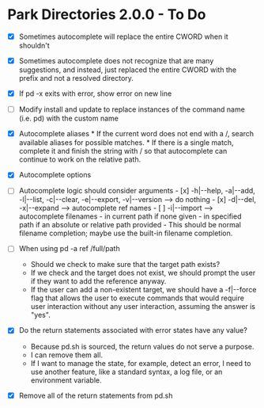 # Park Directories 2.0.0 - To Do
- [x] Sometimes autocomplete will replace the entire CWORD when it shouldn't
- [x] Sometimes autocomplete does not recognize that are many suggestions, 
      and instead, just replaced the entire CWORD with the prefix and not
      a resolved directory.
- [x] If pd -x exits with error, show error on new line
- [ ] Modify install and update to replace instances of the command name
      (i.e. pd) with the custom name

- [x] Autocomplete aliases
      * If the current word does not end with a /, search available aliases for possible matches.
      * If there is a single match, complete it and finish the string with / so that autocomplete
        can continue to work on the relative path.
- [x] Autocomplete options
- [ ] Autocomplete logic should consider arguments
      - [x] -h|--help, -a|--add, -l|--list, -c|--clear, -e|--export, -v|--version --> do nothing
      - [x] -d|--del, -x|--expand --> autocomplete ref names
      - [ ] -i|--import --> autocomplete filenames
        - in current path if none given
        - in specified path if an absolute or relative path provided
        - This should be normal filename completion; maybe use the built-in filename completion.

- [ ] When using pd -a ref /full/path
  * Should we check to make sure that the target path exists?
  * If we check and the target does not exist, we should prompt the user if they want to add the
    reference anyway.
  * If the user can add a non-existent target, we should have a -f|--force flag that allows the user to
    execute commands that would require user interaction without any user interaction, assuming the
    answer is "yes".

- [x] Do the return statements associated with error states have any value?
  * Because pd.sh is sourced, the return values do not serve a purpose.
  * I can remove them all.
  * If I want to manage the state, for example, detect an error, I need to use another feature, like a
    standard syntax, a log file, or an environment variable.

- [x] Remove all of the return statements from pd.sh
